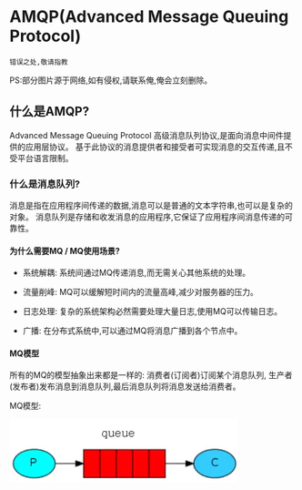 # AMQP(Advanced Message Queuing Protocol)

````text
错误之处,敬请指教
````

PS:部分图片源于网络,如有侵权,请联系俺,俺会立刻删除。

## 什么是AMQP?
Advanced Message Queuing Protocol 高级消息队列协议,是面向消息中间件提供的应用层协议。
基于此协议的消息提供者和接受者可实现消息的交互传递,且不受平台语言限制。


### 什么是消息队列?
消息是指在应用程序间传递的数据,消息可以是普通的文本字符串,也可以是复杂的对象。
消息队列是存储和收发消息的应用程序,它保证了应用程序间消息传递的可靠性。


#### 为什么需要MQ / MQ使用场景?

- 系统解耦: 系统间通过MQ传递消息,而无需关心其他系统的处理。

- 流量削峰: MQ可以缓解短时间内的流量高峰,减少对服务器的压力。

- 日志处理: 复杂的系统架构必然需要处理大量日志,使用MQ可以传输日志。

- 广播: 在分布式系统中,可以通过MQ将消息广播到各个节点中。


#### MQ模型
所有的MQ的模型抽象出来都是一样的: 消费者(订阅者)订阅某个消息队列,
生产者(发布者)发布消息到消息队列,最后消息队列将消息发送给消费者。

MQ模型:

![MQ模型](../img/mq/MQ模型.png)